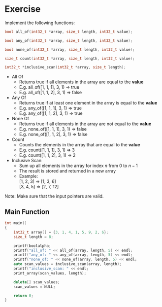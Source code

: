 # Exercise

Implement the following functions:

```cpp
bool all_of(int32_t *array, size_t length, int32_t value);

bool any_of(int32_t *array, size_t length, int32_t value);

bool none_of(int32_t *array, size_t length, int32_t value);

size_t count(int32_t *array, size_t length, int32_t value);

int32_t *inclusive_scan(int32_t *array, size_t length);
```

- All Of
  - Returns true if all elements in the array are equal to the **value**
  - E.g. all_of([1, 1, 1], 3, 1) => true
  - E.g. all_of([1, 1, 2], 3, 1) => false
- Any Of
  - Returns true if at least one element in the array is equal to the **value**
  - E.g. any_of([1, 1, 1], 3, 1) => true
  - E.g. any_of([1, 1, 2], 3, 1) => true
- None Of
  - Returns true if all elements in the array are not equal to the **value**
  - E.g. none_of([1, 1, 1], 3, 1) => false
  - E.g. none_of([1, 1, 2], 3, 1) => false
- Count
  - Counts the elements in the array that are equal to the **value**
  - E.g. count([1, 1, 1], 3, 1) => 3
  - E.g. count([1, 1, 2], 3, 1) => 2
- Inclusive Scan
  - Sum up all elements in the array for index $n$ from 0 to $n-1$
  - The result is stored and returned in a new array
  - Example:  
    [1, 2, 3] => [1, 3, 6]  
    [3, 4, 5] => [2, 7, 12]

Note: Make sure that the input pointers are valid.

## Main Function

```cpp
int main()
{
    int32_t array[] = {3, 1, 4, 1, 5, 9, 2, 6};
    size_t length = 8;

    printf(boolalpha;
    printf("all_of: " << all_of(array, length, 5) << endl;
    printf("any_of: " << any_of(array, length, 5) << endl;
    printf("none_of: " << none_of(array, length, 5) << endl;
    auto scan_values = inclusive_scan(array, length);
    printf("inclusive_scan: " << endl;
    print_array(scan_values, length);

    delete[] scan_values;
    scan_values = NULL;

    return 0;
}
```
